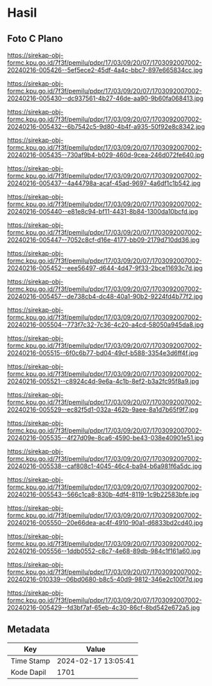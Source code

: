 # Hasil

## Foto C Plano

https://sirekap-obj-formc.kpu.go.id/7f3f/pemilu/pdpr/17/03/09/20/07/1703092007002-20240216-005426--5ef5ece2-45df-4a4c-bbc7-897e665834cc.jpg

https://sirekap-obj-formc.kpu.go.id/7f3f/pemilu/pdpr/17/03/09/20/07/1703092007002-20240216-005430--dc937561-4b27-46de-aa90-9b60fa068413.jpg

https://sirekap-obj-formc.kpu.go.id/7f3f/pemilu/pdpr/17/03/09/20/07/1703092007002-20240216-005432--6b7542c5-9d80-4b4f-a935-50f92e8c8342.jpg

https://sirekap-obj-formc.kpu.go.id/7f3f/pemilu/pdpr/17/03/09/20/07/1703092007002-20240216-005435--730af9b4-b029-460d-9cea-246d072fe640.jpg

https://sirekap-obj-formc.kpu.go.id/7f3f/pemilu/pdpr/17/03/09/20/07/1703092007002-20240216-005437--4a44798a-acaf-45ad-9697-4a6df1c1b542.jpg

https://sirekap-obj-formc.kpu.go.id/7f3f/pemilu/pdpr/17/03/09/20/07/1703092007002-20240216-005440--e81e8c94-bf11-4431-8b84-1300da10bcfd.jpg

https://sirekap-obj-formc.kpu.go.id/7f3f/pemilu/pdpr/17/03/09/20/07/1703092007002-20240216-005447--7052c8cf-d16e-4177-bb09-2179d710dd36.jpg

https://sirekap-obj-formc.kpu.go.id/7f3f/pemilu/pdpr/17/03/09/20/07/1703092007002-20240216-005452--eee56497-d644-4d47-9f33-2bce11693c7d.jpg

https://sirekap-obj-formc.kpu.go.id/7f3f/pemilu/pdpr/17/03/09/20/07/1703092007002-20240216-005457--de738cb4-dc48-40a1-90b2-9224fd4b77f2.jpg

https://sirekap-obj-formc.kpu.go.id/7f3f/pemilu/pdpr/17/03/09/20/07/1703092007002-20240216-005504--773f7c32-7c36-4c20-a4cd-58050a945da8.jpg

https://sirekap-obj-formc.kpu.go.id/7f3f/pemilu/pdpr/17/03/09/20/07/1703092007002-20240216-005515--6f0c6b77-bd04-49cf-b588-3354e3d6ff4f.jpg

https://sirekap-obj-formc.kpu.go.id/7f3f/pemilu/pdpr/17/03/09/20/07/1703092007002-20240216-005521--c8924c4d-9e6a-4c1b-8ef2-b3a2fc95f8a9.jpg

https://sirekap-obj-formc.kpu.go.id/7f3f/pemilu/pdpr/17/03/09/20/07/1703092007002-20240216-005529--ec82f5d1-032a-462b-9aee-8a1d7b65f9f7.jpg

https://sirekap-obj-formc.kpu.go.id/7f3f/pemilu/pdpr/17/03/09/20/07/1703092007002-20240216-005535--4f27d09e-8ca6-4590-be43-038e40901e51.jpg

https://sirekap-obj-formc.kpu.go.id/7f3f/pemilu/pdpr/17/03/09/20/07/1703092007002-20240216-005538--caf808c1-4045-46c4-ba94-b6a981f6a5dc.jpg

https://sirekap-obj-formc.kpu.go.id/7f3f/pemilu/pdpr/17/03/09/20/07/1703092007002-20240216-005543--566c1ca8-830b-4df4-8119-1c9b22583bfe.jpg

https://sirekap-obj-formc.kpu.go.id/7f3f/pemilu/pdpr/17/03/09/20/07/1703092007002-20240216-005550--20e66dea-ac4f-4910-90a1-d6833bd2cd40.jpg

https://sirekap-obj-formc.kpu.go.id/7f3f/pemilu/pdpr/17/03/09/20/07/1703092007002-20240216-005556--1ddb0552-c8c7-4e68-89db-984c1f161a60.jpg

https://sirekap-obj-formc.kpu.go.id/7f3f/pemilu/pdpr/17/03/09/20/07/1703092007002-20240216-010339--06bd0680-b8c5-40d9-9812-346e2c100f7d.jpg

https://sirekap-obj-formc.kpu.go.id/7f3f/pemilu/pdpr/17/03/09/20/07/1703092007002-20240216-005429--fd3bf7af-65eb-4c30-86cf-8bd542e672a5.jpg


## Metadata

| Key        | Value               |
| ---------- | ------------------- |
| Time Stamp | 2024-02-17 13:05:41 |
| Kode Dapil | 1701                |



